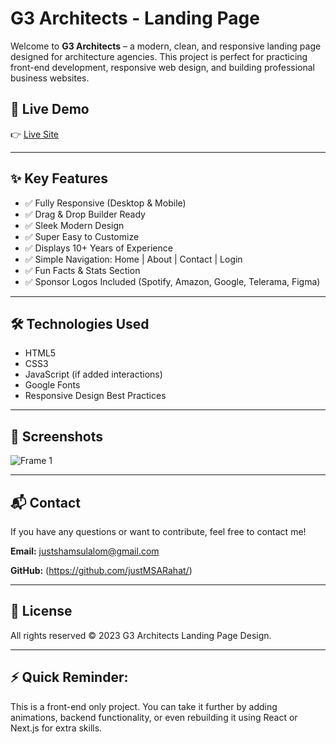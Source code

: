 # G3 Architects - Landing Page

Welcome to **G3 Architects** – a modern, clean, and responsive landing page designed for architecture agencies. This project is perfect for practicing front-end development, responsive web design, and building professional business websites.

## 🚀 Live Demo
👉 [Live Site](#) <!-- Replace with your live link -->

---

## ✨ Key Features
- ✅ Fully Responsive (Desktop & Mobile)
- ✅ Drag & Drop Builder Ready
- ✅ Sleek Modern Design
- ✅ Super Easy to Customize
- ✅ Displays 10+ Years of Experience
- ✅ Simple Navigation: Home | About | Contact | Login
- ✅ Fun Facts & Stats Section
- ✅ Sponsor Logos Included (Spotify, Amazon, Google, Telerama, Figma)

---

## 🛠️ Technologies Used
- HTML5
- CSS3
- JavaScript (if added interactions)
- Google Fonts
- Responsive Design Best Practices

---

## 📸 Screenshots
![Frame 1](https://github.com/user-attachments/assets/c444f656-1a1d-494d-887d-4d83bbc79aef)

---

## 📬 Contact
If you have any questions or want to contribute, feel free to contact me!

**Email:** justshamsulalom@gmail.com

**GitHub:** (https://github.com/justMSARahat/)

---

## 📝 License
All rights reserved © 2023 G3 Architects Landing Page Design.

---

## ⚡ Quick Reminder:
This is a front-end only project. You can take it further by adding animations, backend functionality, or even rebuilding it using React or Next.js for extra skills.
